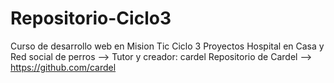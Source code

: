 # Repositorio-Ciclo3
Curso de desarrollo web en  Mision Tic Ciclo 3
Proyectos Hospital en Casa y Red social de perros --> Tutor y creador: cardel
Repositorio de Cardel --> https://github.com/cardel
